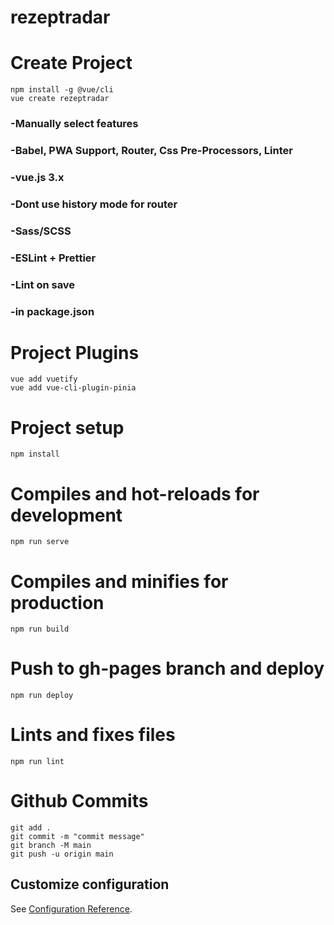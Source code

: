 # rezeptradar
# Create Project
```
npm install -g @vue/cli
vue create rezeptradar
```
### -Manually select features
### -Babel, PWA Support, Router, Css Pre-Processors, Linter
### -vue.js 3.x
### -Dont use history mode for router
### -Sass/SCSS
### -ESLint + Prettier
### -Lint on save
### -in package.json

# Project Plugins
```
vue add vuetify
vue add vue-cli-plugin-pinia
```

# Project setup
```
npm install
```

# Compiles and hot-reloads for development
```
npm run serve
```

# Compiles and minifies for production
```
npm run build
```

# Push to gh-pages branch and deploy
```
npm run deploy
```

# Lints and fixes files
```
npm run lint
```

# Github Commits
```
git add .
git commit -m "commit message"
git branch -M main
git push -u origin main
```

## Customize configuration
See [Configuration Reference](https://cli.vuejs.org/config/).
